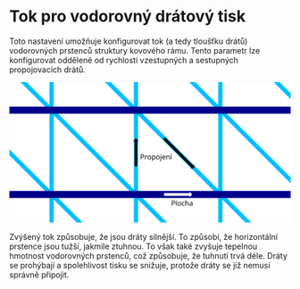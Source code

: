 Tok pro vodorovný drátový tisk
====
Toto nastavení umožňuje konfigurovat tok (a tedy tloušťku drátů) vodorovných prstenců struktury kovového rámu. Tento parametr lze konfigurovat odděleně od rychlosti vzestupných a sestupných propojovacích drátů.

![Kde platí různá nastavení toku](../images/wireframe_flow_cs.svg)

Zvýšený tok způsobuje, že jsou dráty silnější. To způsobí, že horizontální prstence jsou tužší, jakmile ztuhnou. To však také zvyšuje tepelnou hmotnost vodorovných prstenců, což způsobuje, že tuhnutí trvá déle. Dráty se prohýbají a spolehlivost tisku se snižuje, protože dráty se již nemusí správně připojit.